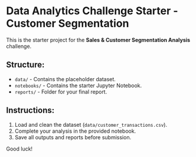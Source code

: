 # Data Analytics Challenge Starter - Customer Segmentation

This is the starter project for the **Sales & Customer Segmentation Analysis** challenge.

## Structure:
- `data/` - Contains the placeholder dataset.
- `notebooks/` - Contains the starter Jupyter Notebook.
- `reports/` - Folder for your final report.

## Instructions:
1. Load and clean the dataset (`data/customer_transactions.csv`).
2. Complete your analysis in the provided notebook.
3. Save all outputs and reports before submission.

Good luck!
